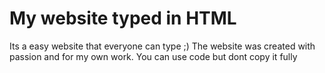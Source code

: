 # My website typed in HTML
Its a easy website that everyone can type ;)
The website was created with passion and for my own work.
You can use code but dont copy it fully
